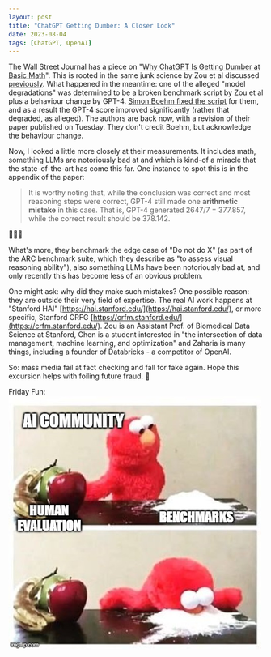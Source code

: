 ```yaml
---
layout: post
title: "ChatGPT Getting Dumber: A Closer Look"
date: 2023-08-04
tags: [ChatGPT, OpenAI]
---
```


The Wall Street Journal has a piece on "[Why ChatGPT Is Getting Dumber at Basic Math](https://www.wsj.com/articles/chatgpt-openai-math-artificial-intelligence-8aba83f0)". This is rooted in the same junk science by Zou et al discussed [previously](ai-getting-dumber). What happened in the meantime: one of the alleged "model degradations" was determined to be a broken benchmark script by Zou et al plus a behaviour change by GPT-4. [Simon Boehm fixed the script](https://twitter.com/Si_Boehm/status/1681801371656536068) for them, and as a result the GPT-4 score improved significantly (rather that degraded, as alleged). The authors are back now, with a revision of their paper published on Tuesday. They don't credit Boehm, but acknowledge the behaviour change.

Now, I looked a little more closely at their measurements. It includes math, something LLMs are notoriously bad at and which is kind-of a miracle that the state-of-the-art has come this far. One instance to spot this is in the appendix of the paper:

> It is worthy noting that, while the conclusion was correct and most reasoning steps were correct, GPT-4 still made one **arithmetic mistake** in this case. That is, GPT-4 generated 2647/7 = 377.857, while the correct result should be 378.142.

🤦🏻‍♂️

What's more, they benchmark the edge case of "Do not do X" (as part of the ARC benchmark suite, which they describe as "to assess visual reasoning ability"), also something LLMs have been notoriously bad at, and only recently this has become less of an obvious problem.

One might ask: why did they make such mistakes? One possible reason: they are outside their very field of expertise. The real AI work happens at "Stanford HAI" [https://hai.stanford.edu/](https://hai.stanford.edu/), or more specific, Stanford CRFG [https://crfm.stanford.edu/](https://crfm.stanford.edu/). Zou is an Assistant Prof. of Biomedical Data Science at Stanford, Chen is a student interested in "the intersection of data management, machine learning, and optimization" and Zaharia is many things, including a founder of Databricks - a competitor of OpenAI.

So: mass media fail at fact checking and fall for fake again. Hope this excursion helps with foiling future fraud. 🙂

Friday Fun:\
![Elmo chooses... benchmarks](assets/img/frutta-o-coca.png)
